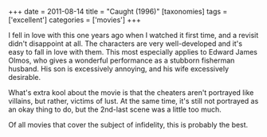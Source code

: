 +++
date = 2011-08-14
title = "Caught (1996)"
[taxonomies]
tags = ['excellent']
categories = ['movies']
+++

I fell in love with this one years ago when I watched it first time, and
a revisit didn't disappoint at all. The characters are very
well-developed and it's easy to fall in love with them. This most
especially applies to Edward James Olmos, who gives a wonderful
performance as a stubborn fisherman husband. His son is excessively
annoying, and his wife excessively desirable.

What's extra kool about the movie is that the cheaters aren't
portrayed like villains, but rather, victims of lust. At the same time,
it's still not portrayed as an okay thing to do, but the 2nd-last scene
was a little too much.

Of all movies that cover the subject of infidelity, this is probably the
best.
